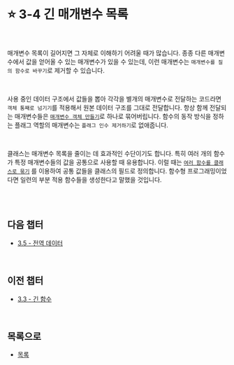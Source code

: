 # :star: 3-4 긴 매개변수 목록

<br>

매개변수 목록이 길어지면 그 자체로 이해하기 어려울 때가 많습니다. 종종 다른 매개변수에서 값을 얻어올 수 있는 매개변수가 있을 수 있는데, 이런 매개변수는 `매개변수를 질의 함수로 바꾸기`로 제거할 수 있습니다.

<br>

사용 중인 데이터 구조에서 값들을 뽑아 각각을 별개의 매개변수로 전달하는 코드라면 `객체 통째로 넘기기`를 적용해서 원본 데이터 구조를 그대로 전달합니다. 항상 함께 전달되는 매개변수들은 [`매개변수 객체 만들기`](https://github.com/Esoolgnah/Summary_of_Refactoring_2nd_Edition/blob/main/Notes/06_기본적인_리팩터링/06_08_매개변수_객체_만들기.md)로 하나로 묶어버립니다. 함수의 동작 방식을 정하는 플래그 역할의 매개변수는 `플래그 인수 제거하기`로 없애줍니다.

<br>

클래스는 매개변수 목록을 줄이는 데 효과적인 수단이기도 합니다. 특히 여러 개의 함수가 특정 매개변수들의 값을 공통으로 사용할 때 유용합니다. 이럴 때는 [`여러 함수를 클래스로 묶기`](https://github.com/Esoolgnah/Summary_of_Refactoring_2nd_Edition/blob/main/Notes/06_기본적인_리팩터링/06_09_여러_함수를_클래스로_묶기.md)
를 이용하여 공통 값들을 클래스의 필드로 정의합니다. 함수형 프로그래밍이었다면 일련의 부분 적용 함수들을 생성한다고 말했을 것입니다.

<br>

<br>

## 다음 챕터

- [3.5 - 전역 데이터](https://github.com/Esoolgnah/Summary_of_Refactoring_2nd_Edition/blob/main/Notes/03_코드에서_나는_악취/03_05_전역_데이터.md)

<br>

## 이전 챕터

- [3.3 - 긴 함수](https://github.com/Esoolgnah/Summary_of_Refactoring_2nd_Edition/blob/main/Notes/03_코드에서_나는_악취/03_03_긴_함수.md)

<br>

## 목록으로

- [목록](https://github.com/Esoolgnah/Summary_of_Refactoring_2nd_Edition/blob/main/Notes/03_코드에서_나는_악취/03_00_코드에서_나는_악취.md)
